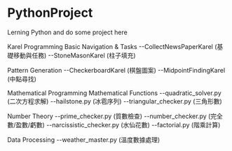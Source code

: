# PythonProject
Lerning Python and do some project here


Karel Programming
Basic Navigation & Tasks
--CollectNewsPaperKarel (基礎移動與任務)
--StoneMasonKarel (柱子填充)

Pattern Generation
--CheckerboardKarel (棋盤圖案)
--MidpointFindingKarel (中點尋找)




Mathematical Programming
Mathematical Functions
--quadratic_solver.py (二次方程求解)
--hailstone.py (冰雹序列)
--triangular_checker.py (三角形數)

Number Theory
--prime_checker.py (質數檢查)
--number_checker.py (完全數/盈數/虧數)
--narcissistic_checker.py (水仙花數)
--factorial.py (階乘計算)

Data Processing
--weather_master.py (溫度數據處理)
